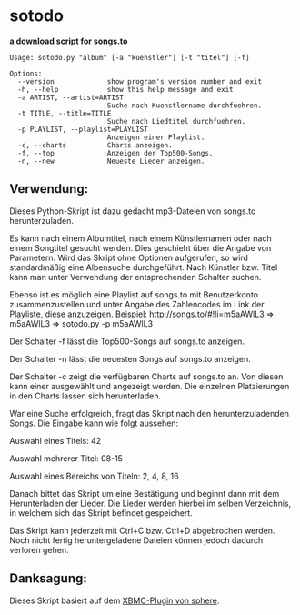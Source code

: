 sotodo
======

**a download script for songs.to**


```
Usage: sotodo.py "album" [-a "kuenstler"] [-t "titel"] [-f]

Options:
  --version             show program's version number and exit
  -h, --help            show this help message and exit
  -a ARTIST, --artist=ARTIST
                        Suche nach Kuenstlername durchfuehren.
  -t TITLE, --title=TITLE
                        Suche nach Liedtitel durchfuehren.
  -p PLAYLIST, --playlist=PLAYLIST
                        Anzeigen einer Playlist.
  -c, --charts          Charts anzeigen.
  -f, --top             Anzeigen der Top500-Songs.
  -n, --new             Neueste Lieder anzeigen.
```

Verwendung:
----------------------

Dieses Python-Skript ist dazu gedacht mp3-Dateien von songs.to herunterzuladen.

Es kann nach einem Albumtitel, nach einem Künstlernamen oder nach einem Songtitel gesucht werden. Dies geschieht über die Angabe von Parametern. Wird das Skript ohne Optionen aufgerufen, so wird standardmäßig eine Albensuche durchgeführt. Nach Künstler bzw. Titel kann man unter Verwendung der entsprechenden Schalter suchen.

Ebenso ist es möglich eine Playlist auf songs.to mit Benutzerkonto zusammenzustellen und unter Angabe des Zahlencodes im Link der Playliste, diese anzuzeigen. Beispiel: http://songs.to/#!li=m5aAWlL3 => m5aAWlL3 => sotodo.py -p m5aAWlL3

Der Schalter -f lässt die Top500-Songs auf songs.to anzeigen.

Der Schalter -n lässt die neuesten Songs auf songs.to anzeigen.

Der Schalter -c zeigt die verfügbaren Charts auf songs.to an. Von diesen kann einer ausgewählt und angezeigt werden. Die einzelnen Platzierungen in den Charts lassen sich herunterladen.

War eine Suche erfolgreich, fragt das Skript nach den herunterzuladenden Songs. Die Eingabe kann wie folgt aussehen:


Auswahl eines Titels: 42

Auswahl mehrerer Titel: 08-15

Auswahl eines Bereichs von Titeln: 2, 4, 8, 16



Danach bittet das Skript um eine Bestätigung und beginnt dann mit dem Herunterladen der Lieder. Die Lieder werden hierbei im selben Verzeichnis, in welchem sich das Skript befindet gespeichert.

Das Skript kann jederzeit mit Ctrl+C bzw. Ctrl+D abgebrochen werden. Noch nicht fertig heruntergeladene Dateien können jedoch dadurch verloren gehen.


Danksagung:
----------------------
Dieses Skript basiert auf dem [XBMC-Plugin von sphere](http://www.xbmcnerds.com/index.php?page=Thread&threadID=21940).
